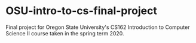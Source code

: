 # OSU-intro-to-cs-final-project
Final project for Oregon State University's CS162 Introduction to Computer Science II course taken in the spring term 2020.
